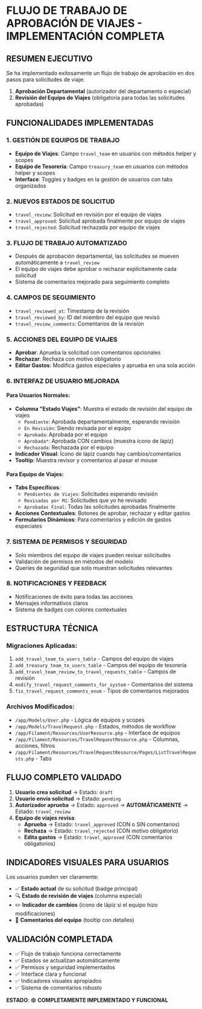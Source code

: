 # FLUJO DE TRABAJO DE APROBACIÓN DE VIAJES - IMPLEMENTACIÓN COMPLETA

## RESUMEN EJECUTIVO

Se ha implementado exitosamente un flujo de trabajo de aprobación en dos pasos para solicitudes de viaje:

1. **Aprobación Departamental** (autorizador del departamento o especial)
2. **Revisión del Equipo de Viajes** (obligatoria para todas las solicitudes aprobadas)

## FUNCIONALIDADES IMPLEMENTADAS

### 1. GESTIÓN DE EQUIPOS DE TRABAJO

-   **Equipo de Viajes**: Campo `travel_team` en usuarios con métodos helper y scopes
-   **Equipo de Tesorería**: Campo `treasury_team` en usuarios con métodos helper y scopes
-   **Interface**: Toggles y badges en la gestión de usuarios con tabs organizados

### 2. NUEVOS ESTADOS DE SOLICITUD

-   `travel_review`: Solicitud en revisión por el equipo de viajes
-   `travel_approved`: Solicitud aprobada finalmente por equipo de viajes
-   `travel_rejected`: Solicitud rechazada por equipo de viajes

### 3. FLUJO DE TRABAJO AUTOMATIZADO

-   Después de aprobación departamental, las solicitudes se mueven automáticamente a `travel_review`
-   El equipo de viajes debe aprobar o rechazar explícitamente cada solicitud
-   Sistema de comentarios mejorado para seguimiento completo

### 4. CAMPOS DE SEGUIMIENTO

-   `travel_reviewed_at`: Timestamp de la revisión
-   `travel_reviewed_by`: ID del miembro del equipo que revisó
-   `travel_review_comments`: Comentarios de la revisión

### 5. ACCIONES DEL EQUIPO DE VIAJES

-   **Aprobar**: Aprueba la solicitud con comentarios opcionales
-   **Rechazar**: Rechaza con motivo obligatorio
-   **Editar Gastos**: Modifica gastos especiales y aprueba en una sola acción

### 6. INTERFAZ DE USUARIO MEJORADA

#### Para Usuarios Normales:

-   **Columna "Estado Viajes"**: Muestra el estado de revisión del equipo de viajes
    -   `Pendiente`: Aprobada departamentalmente, esperando revisión
    -   `En Revisión`: Siendo revisada por el equipo
    -   `Aprobada`: Aprobada por el equipo
    -   `Aprobada*`: Aprobada CON cambios (muestra ícono de lápiz)
    -   `Rechazada`: Rechazada por el equipo
-   **Indicador Visual**: Ícono de lápiz cuando hay cambios/comentarios
-   **Tooltip**: Muestra revisor y comentarios al pasar el mouse

#### Para Equipo de Viajes:

-   **Tabs Específicos**:
    -   `Pendientes de Viajes`: Solicitudes esperando revisión
    -   `Revisadas por Mí`: Solicitudes que yo he revisado
    -   `Aprobadas Final`: Todas las solicitudes aprobadas finalmente
-   **Acciones Contextuales**: Botones de aprobar, rechazar y editar gastos
-   **Formularios Dinámicos**: Para comentarios y edición de gastos especiales

### 7. SISTEMA DE PERMISOS Y SEGURIDAD

-   Solo miembros del equipo de viajes pueden revisar solicitudes
-   Validación de permisos en métodos del modelo
-   Queries de seguridad que solo muestran solicitudes relevantes

### 8. NOTIFICACIONES Y FEEDBACK

-   Notificaciones de éxito para todas las acciones
-   Mensajes informativos claros
-   Sistema de badges con colores contextuales

## ESTRUCTURA TÉCNICA

### Migraciones Aplicadas:

1. `add_travel_team_to_users_table` - Campos del equipo de viajes
2. `add_treasury_team_to_users_table` - Campos del equipo de tesorería
3. `add_travel_team_review_to_travel_requests_table` - Campos de revisión
4. `modify_travel_request_comments_for_system` - Comentarios del sistema
5. `fix_travel_request_comments_enum` - Tipos de comentarios mejorados

### Archivos Modificados:

-   `/app/Models/User.php` - Lógica de equipos y scopes
-   `/app/Models/TravelRequest.php` - Estados, métodos de workflow
-   `/app/Filament/Resources/UserResource.php` - Interface de equipos
-   `/app/Filament/Resources/TravelRequestResource.php` - Columnas, acciones, filtros
-   `/app/Filament/Resources/TravelRequestResource/Pages/ListTravelRequests.php` - Tabs

## FLUJO COMPLETO VALIDADO

1. **Usuario crea solicitud** → Estado: `draft`
2. **Usuario envía solicitud** → Estado: `pending`
3. **Autorizador aprueba** → Estado: `approved` → **AUTOMÁTICAMENTE** → Estado: `travel_review`
4. **Equipo de viajes revisa**:
    - **Aprueba** → Estado: `travel_approved` (CON o SIN comentarios)
    - **Rechaza** → Estado: `travel_rejected` (CON motivo obligatorio)
    - **Edita gastos** → Estado: `travel_approved` (CON comentarios obligatorios)

## INDICADORES VISUALES PARA USUARIOS

Los usuarios pueden ver claramente:

-   ✅ **Estado actual** de su solicitud (badge principal)
-   🔍 **Estado de revisión de viajes** (columna especial)
-   ✏️ **Indicador de cambios** (ícono de lápiz si el equipo hizo modificaciones)
-   💬 **Comentarios del equipo** (tooltip con detalles)

## VALIDACIÓN COMPLETADA

-   ✅ Flujo de trabajo funciona correctamente
-   ✅ Estados se actualizan automáticamente
-   ✅ Permisos y seguridad implementados
-   ✅ Interface clara y funcional
-   ✅ Indicadores visuales apropiados
-   ✅ Sistema de comentarios robusto

**ESTADO**: 🟢 **COMPLETAMENTE IMPLEMENTADO Y FUNCIONAL**
